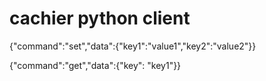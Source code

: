 # cachier python client

{"command":"set","data":{"key1":"value1","key2":"value2"}}

{"command":"get","data":{"key": "key1"}}
